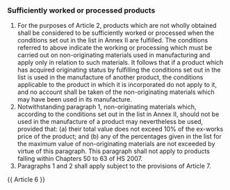 ### Sufficiently worked or processed products
1. For the purposes of Article 2, products which are not wholly obtained shall be considered to be sufficiently worked or processed when the conditions set out in the list in Annex II are fulfilled.
The conditions referred to above indicate the working or processing which must be carried out on non-originating materials used in manufacturing and apply only in relation to such materials. It follows that if a product which has acquired originating status by fulfilling the conditions set out in the list is used in the manufacture of another product, the conditions applicable to the product in which it is incorporated do not apply to it, and no account shall be taken of the non-originating materials which may have been used in its manufacture.
2. Notwithstanding paragraph 1, non-originating materials which, according to the conditions set out in the list in Annex II, should not be used in the manufacture of a product may nevertheless be used, provided that:
(a) their total value does not exceed 10% of the ex-works price of the product; and 
(b) any of the percentages given in the list for the maximum value of non-originating materials are not exceeded by virtue of this paragraph.
This paragraph shall not apply to products falling within Chapters 50 to 63 of HS 2007.
3. Paragraphs 1 and 2 shall apply subject to the provisions of Article 7.

{{ Article 6 }}

